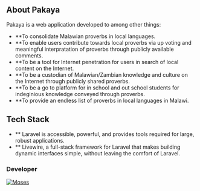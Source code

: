 
## About Pakaya

Pakaya is a web application developed to among other things:

- **To  consolidate Malawian proverbs in local languages.
- **To  enable users contribute towards  local proverbs via up voting and meaningful interpratation of proverbs through publicly available comments.
- **To  be a tool for Internet penetration for users in search of local content on the Internet. 
- **To be a custodian of Malawian/Zambian knowledge and culture on the Internet through publicly shared proverbs. 
- **To be a go to platform for in school and out school students for indeginious knowledge conveyed through proverbs. 
- **To  provide an endless list of proverbs in local languages in Malawi. 

## Tech Stack

- ** Laravel is accessible, powerful, and provides tools required for large, robust applications.
- ** Livewire, a full-stack framework for Laravel that makes building dynamic interfaces simple, without leaving the comfort of Laravel. 

### Developer

<p align="left">
<a href="https://mosesmsukwa.com/"><img src="https://github.com/mozesi/pakayalara/mozesi.png" alt="Moses"></a>
</p>

